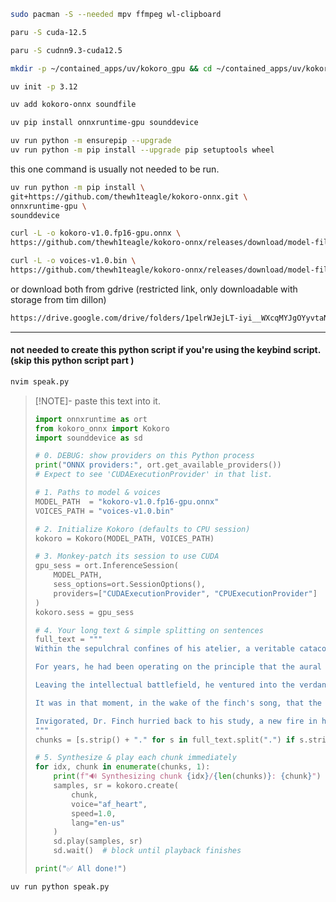 ```bash
sudo pacman -S --needed mpv ffmpeg wl-clipboard
```

```bash
paru -S cuda-12.5
```

```bash
paru -S cudnn9.3-cuda12.5
```

```bash
mkdir -p ~/contained_apps/uv/kokoro_gpu && cd ~/contained_apps/uv/kokoro_gpu
```

```bash
uv init -p 3.12 
```

```bash
uv add kokoro-onnx soundfile
```

```bash
uv pip install onnxruntime-gpu sounddevice
```

```bash
uv run python -m ensurepip --upgrade
uv run python -m pip install --upgrade pip setuptools wheel
```

this one command is usually not needed to be run.
```bash
uv run python -m pip install \
git+https://github.com/thewh1teagle/kokoro-onnx.git \
onnxruntime-gpu \
sounddevice
```

```bash
curl -L -o kokoro-v1.0.fp16-gpu.onnx \
https://github.com/thewh1teagle/kokoro-onnx/releases/download/model-files-v1.0/kokoro-v1.0.fp16-gpu.onnx
```

```bash
curl -L -o voices-v1.0.bin \
https://github.com/thewh1teagle/kokoro-onnx/releases/download/model-files-v1.0/voices-v1.0.bin
```

or  download both from gdrive (restricted link, only downloadable with storage from tim dillon)

```bash
https://drive.google.com/drive/folders/1pelrWJejLT-iyi__WXcqMYJgOYyvtaN8?usp=sharing
```

---

#### not needed to create this python script if you're using the keybind script. (skip this python script part )

```bash
nvim speak.py
```

> [!NOTE]- paste this text into it. 
> ```python
> import onnxruntime as ort
> from kokoro_onnx import Kokoro
> import sounddevice as sd
> 
> # 0. DEBUG: show providers on this Python process
> print("ONNX providers:", ort.get_available_providers())
> # Expect to see 'CUDAExecutionProvider' in that list.
> 
> # 1. Paths to model & voices
> MODEL_PATH  = "kokoro-v1.0.fp16-gpu.onnx"
> VOICES_PATH = "voices-v1.0.bin"
> 
> # 2. Initialize Kokoro (defaults to CPU session)
> kokoro = Kokoro(MODEL_PATH, VOICES_PATH)
> 
> # 3. Monkey-patch its session to use CUDA
> gpu_sess = ort.InferenceSession(
>     MODEL_PATH,
>     sess_options=ort.SessionOptions(),
>     providers=["CUDAExecutionProvider", "CPUExecutionProvider"]
> )
> kokoro.sess = gpu_sess
> 
> # 4. Your long text & simple splitting on sentences
> full_text = """
> Within the sepulchral confines of his atelier, a veritable catacomb of forgotten texts and anachronistic instruments, Dr. Alistair Finch, a jaded savant of some renown, found himself at a crossroads. His life’s work, a sprawling tome entitled The Abstruse Phenomenology of Auditory Nullification, was on the ropes. The deadline for its submission was nigh, yet the final chapter, a summation of his lifelong inquiry, remained a quagmire of untenable hypotheses and rhetorical sophistry. The crux of his argument—that silence was not merely the absence of sound but a palpable, active entity—felt as flimsy as a house of cards. He was, to put it plainly, spinning his wheels.
> 
> For years, he had been operating on the principle that the aural void possessed a structure, a negative space pregnant with potential, a concept that had, until this impasse, been the lodestar of his research. Now, it seemed nothing more than a fool’s errand, a tempest in a teapot. He felt he had bitten off more than he could chew, and the pressure was forcing him to bite the bullet and concede intellectual defeat. He had tried to get his ducks in a row, to consolidate his disparate findings, but the whole enterprise was a hot mess.
> 
> Leaving the intellectual battlefield, he ventured into the verdant, late-afternoon languor of his garden. He sat on a worn bench, a forgotten cigarette carton lying askew on the ground, and listened. Initially, all he heard was the absence he had so fetishized. But then, a subtle, almost imperceptible rustle of leaves, a whisper of wind through the tall grass, broke the oppressive stillness. Following on its heels was the strident, yet melodic, chirp of a solitary finch—a sound so unapologetically present, so unapologetically there, that it shattered his preconceived notions.
> 
> It was in that moment, in the wake of the finch's song, that the epiphany arrived, a bolt from the blue that knocked him for a loop. He had been looking at the problem ass-backwards. Silence was not an active entity; it was the context in which sound finds its meaning. The finch’s chirp was not a violation of silence, but its articulation. The sound gave the silence shape, scale, and dimension. The silence, in turn, imbued the chirp with its singular significance. It was a symbiotic relationship, a dialogue of presence and absence, a dialectical dance that gave the world its aural integrity. He had a brand new bag.
> 
> Invigorated, Dr. Finch hurried back to his study, a new fire in his belly. The final chapter was no longer a muddled thicket but a clear path. He had gotten a leg up on his own mental logjam. He would not simply conclude; he would illustrate. The finch’s song would be the fulcrum upon which his argument would turn, a simple yet profound illustration that would make his abstruse, doctoral-level discourse accessible to all. He was confident he could knock it out of the park.
> """
> chunks = [s.strip() + "." for s in full_text.split(".") if s.strip()]
> 
> # 5. Synthesize & play each chunk immediately
> for idx, chunk in enumerate(chunks, 1):
>     print(f"🔊 Synthesizing chunk {idx}/{len(chunks)}: {chunk}")
>     samples, sr = kokoro.create(
>         chunk,
>         voice="af_heart",
>         speed=1.0,
>         lang="en-us"
>     )
>     sd.play(samples, sr)
>     sd.wait()  # block until playback finishes
> 
> print("✅ All done!")
> ```

```bash
uv run python speak.py
```